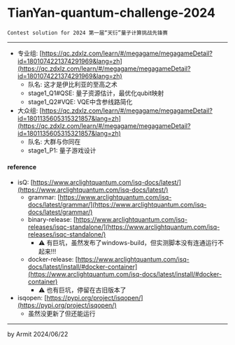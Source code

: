 # TianYan-quantum-challenge-2024

    Contest solution for 2024 第一届“天衍”量子计算挑战先锋赛

----

- 专业组: [https://qc.zdxlz.com/learn/#/megagame/megagameDetail?id=1801074221374291969&lang=zh](https://qc.zdxlz.com/learn/#/megagame/megagameDetail?id=1801074221374291969&lang=zh)  
  - 队名: 这才是伊比利亚的至高之术
  - stage1_Q1#QSE: 量子资源估计，最优化qubit映射
  - stage1_Q2#VQE: VQE中含参线路简化
- 大众组: [https://qc.zdxlz.com/learn/#/megagame/megagameDetail?id=1801135605315321857&lang=zh](https://qc.zdxlz.com/learn/#/megagame/megagameDetail?id=1801135605315321857&lang=zh)
  - 队名: 大群与你同在
  - stage1_P1: 量子游戏设计


#### reference

- isQ: [https://www.arclightquantum.com/isq-docs/latest/](https://www.arclightquantum.com/isq-docs/latest/)
  - grammar: [https://www.arclightquantum.com/isq-docs/latest/grammar/](https://www.arclightquantum.com/isq-docs/latest/grammar/)
  - binary-release: [https://www.arclightquantum.com/isq-releases/isqc-standalone/](https://www.arclightquantum.com/isq-releases/isqc-standalone/)
    - ⚠ 有巨坑，虽然发布了windows-build，但实测脚本没有连通运行不起来!!!
  - docker-release: [https://www.arclightquantum.com/isq-docs/latest/install/#docker-container](https://www.arclightquantum.com/isq-docs/latest/install/#docker-container)
    - ⚠ 也有巨坑，停留在古旧版本了
- isqopen: [https://pypi.org/project/isqopen/](https://pypi.org/project/isqopen/)
  - 虽然没更新了但还能运行

----
by Armit
2024/06/22
